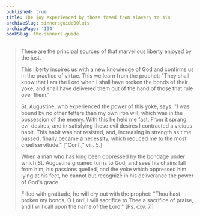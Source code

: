 ```yaml
---
published: true
title: The joy experienced by those freed from slavery to sin
archiveSlug: sinnersguide00luis
archivePage: '194'
bookSlug: the-sinners-guide
---
```


> These are the principal sources of that marvellous liberty enjoyed by the just.
> 
> This liberty inspires us with a new knowledge of God and confirms us in the practice of virtue. This we learn from the prophet: "They shall know that I am the Lord when I shall have broken the bonds of their yoke, and shall have delivered them out of the hand of those that rule over them."
> 
> St. Augustine, who experienced the power of this yoke, says: "I was bound by no other fetters than my own iron will, which was in the possession of the enemy. With this he held me fast. From it sprang evil desires, and in satisfying these evil desires I contracted a vicious habit. This habit was not resisted, and, increasing in strength as time passed, finally became a necessity, which reduced me to the most cruel servitude." ["Conf.," viii. 5.]
> 
> When a man who has long been oppressed by the bondage under which St. Augustine groaned turns to God, and sees his chains fall from him, his passions quelled, and the yoke which oppressed him lying at his feet, he cannot but recognize in his deliverance the power of God's grace.
> 
> Filled with gratitude, he will cry out with the prophet: "Thou hast broken my bonds, O Lord! I will sacrifice to Thee a sacrifice of praise, and I will call upon the name of the Lord." [Ps. cxv. 7.]
